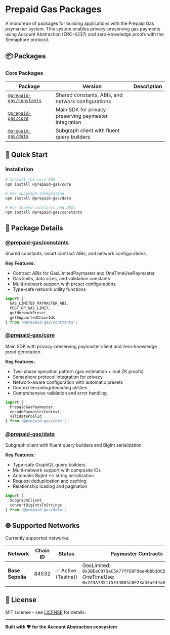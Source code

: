 # Prepaid Gas Packages

A monorepo of packages for building applications with the Prepaid Gas paymaster system. This system enables privacy-preserving gas payments using Account Abstraction (ERC-4337) and zero-knowledge proofs with the Semaphore protocol.

## 📦 Packages

### Core Packages

| Package | Version | Description |
|---------|---------|-------------|
| [`@prepaid-gas/constants`](./packages/constants) | Shared constants, ABIs, and network configurations |
| [`@prepaid-gas/core`](./packages/core) | Main SDK for privacy-preserving paymaster integration |
| [`@prepaid-gas/data`](./packages/data) | Subgraph client with fluent query builders |

## 🚀 Quick Start

### Installation

```bash
# Install the core SDK
npm install @prepaid-gas/core

# For subgraph integration
npm install @prepaid-gas/data

# For shared constants and ABIs
npm install @prepaid-gas/constants
```

## 🔧 Package Details

### [@prepaid-gas/constants](./packages/constants)

Shared constants, smart contract ABIs, and network configurations.

**Key Features:**
- Contract ABIs for GasLimitedPaymaster and OneTimeUsePaymaster
- Gas limits, data sizes, and validation constants
- Multi-network support with preset configurations
- Type-safe network utility functions

```typescript
import { 
  GAS_LIMITED_PAYMASTER_ABI, 
  POST_OP_GAS_LIMIT,
  getNetworkPreset,
  getSupportedChainIds 
} from '@prepaid-gas/constants';
```

### [@prepaid-gas/core](./packages/core)

Main SDK with privacy-preserving paymaster client and zero-knowledge proof generation.

**Key Features:**
- Two-phase operation pattern (gas estimation + real ZK proofs)
- Semaphore protocol integration for privacy
- Network-aware configuration with automatic presets
- Context encoding/decoding utilities
- Comprehensive validation and error handling

```typescript
import { 
  PrepaidGasPaymaster, 
  encodePaymasterContext, 
  validatePoolId 
} from '@prepaid-gas/core';
```

### [@prepaid-gas/data](./packages/data)

Subgraph client with fluent query builders and BigInt serialization.

**Key Features:**
- Type-safe GraphQL query builders
- Multi-network support with composite IDs
- Automatic BigInt ↔ string serialization
- Request deduplication and caching
- Relationship loading and pagination

```typescript
import { 
  SubgraphClient, 
  convertBigIntsToStrings 
} from '@prepaid-gas/data';
```

## 🌐 Supported Networks

Currently supported networks:

| Network | Chain ID | Status | Paymaster Contracts |
|---------|----------|--------|-------------------|
| **Base Sepolia** | 84532 | ✅ Active (Testnet) | GasLimited: `0x3BEeC075aC5A77fFE0F9ee4bbb3DCBd07fA93fbf`<br>OneTimeUse: `0x243A735115F34BD5c0F23a33a444a8d26e31E2E7` |


## 📄 License

MIT License - see [LICENSE](./LICENSE) for details.

---

**Built with ❤️ for the Account Abstraction ecosystem**
